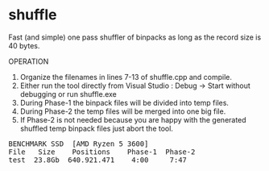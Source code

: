 # shuffle
Fast (and simple) one pass shuffler of binpacks as long as the record size is 40 bytes.

OPERATION
1. Organize the filenames in lines 7-13 of shuffle.cpp and compile.
2. Either run the tool directly from Visual Studio : Debug -> Start without debugging or run shuffle.exe
3. During Phase-1 the binpack files will be divided into temp files.
4. During Phase-2 the temp files will be merged into one big file. 
5. If Phase-2 is not needed because you are happy with the generated shuffled temp binpack files just abort the tool.

<pre>BENCHMARK SSD  [AMD Ryzen 5 3600]
File   Size    Positions    Phase-1  Phase-2
test  23.8Gb  640.921.471    4:00     7:47</pre>
